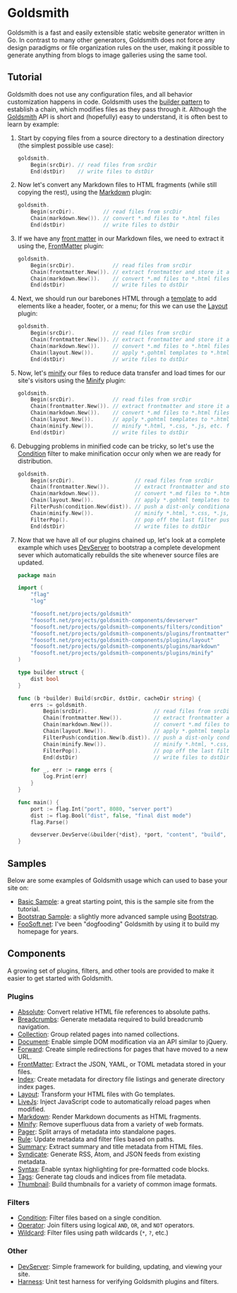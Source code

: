 <!-- +++
Area = "projects"
GitHub = "goldsmith"
Layout = "page"
Tags = ["generator", "golang", "goldsmith", "mit license", "web"]
Description = "Static pipeline-based website generator written in Go."
Collection = "ProjectsActive"
+++ -->

# Goldsmith

Goldsmith is a fast and easily extensible static website generator written in Go. In contrast to many other generators,
Goldsmith does not force any design paradigms or file organization rules on the user, making it possible to generate
anything from blogs to image galleries using the same tool.

## Tutorial

Goldsmith does not use any configuration files, and all behavior customization happens in code. Goldsmith uses the
[builder pattern](https://en.wikipedia.org/wiki/Builder_pattern) to establish a chain, which modifies files as they pass
through it. Although the [Goldsmith](https://godoc.org/foosoft.net/projects/goldsmith) API is short and (hopefully) easy
to understand, it is often best to learn by example:

1.  Start by copying files from a source directory to a destination directory (the simplest possible use case):

    ```go
    goldsmith.
        Begin(srcDir). // read files from srcDir
        End(dstDir)    // write files to dstDir
    ```

2.  Now let's convert any Markdown files to HTML fragments (while still copying the rest), using the
    [Markdown](https://godoc.org/foosoft.net/projects/goldsmith-components/plugins/markdown) plugin:

    ```go
    goldsmith.
        Begin(srcDir).         // read files from srcDir
        Chain(markdown.New()). // convert *.md files to *.html files
        End(dstDir)            // write files to dstDir
    ```

3.  If we have any
    [front matter](https://raw.githubusercontent.com/FooSoft/goldsmith-samples/master/basic/content/index.md) in our
    Markdown files, we need to extract it using the,
    [FrontMatter](https://godoc.org/foosoft.net/projects/goldsmith-components/plugins/frontmatter) plugin:

    ```go
    goldsmith.
        Begin(srcDir).            // read files from srcDir
        Chain(frontmatter.New()). // extract frontmatter and store it as metadata
        Chain(markdown.New()).    // convert *.md files to *.html files
        End(dstDir)               // write files to dstDir
    ```

4.  Next, we should run our barebones HTML through a
    [template](https://raw.githubusercontent.com/FooSoft/goldsmith-samples/master/basic/content/layouts/basic.gohtml) to
    add elements like a header, footer, or a menu; for this we can use the
    [Layout](https://godoc.org/foosoft.net/projects/goldsmith-components/plugins/frontmatter) plugin:

    ```go
    goldsmith.
        Begin(srcDir).            // read files from srcDir
        Chain(frontmatter.New()). // extract frontmatter and store it as metadata
        Chain(markdown.New()).    // convert *.md files to *.html files
        Chain(layout.New()).      // apply *.gohtml templates to *.html files
        End(dstDir)               // write files to dstDir
    ```

5.  Now, let's [minify](https://en.wikipedia.org/wiki/Minification_(programming)) our files to reduce data transfer and
    load times for our site's visitors using the
    [Minify](https://godoc.org/foosoft.net/projects/goldsmith-components/plugins/minify) plugin:

    ```go
    goldsmith.
        Begin(srcDir).            // read files from srcDir
        Chain(frontmatter.New()). // extract frontmatter and store it as metadata
        Chain(markdown.New()).    // convert *.md files to *.html files
        Chain(layout.New()).      // apply *.gohtml templates to *.html files
        Chain(minify.New()).      // minify *.html, *.css, *.js, etc. files
        End(dstDir)               // write files to dstDir
    ```

6.  Debugging problems in minified code can be tricky, so let's use the
    [Condition](https://godoc.org/foosoft.net/projects/goldsmith-components/filters/condition) filter to make
    minification occur only when we are ready for distribution.

    ```go
    goldsmith.
        Begin(srcDir).                   // read files from srcDir
        Chain(frontmatter.New()).        // extract frontmatter and store it as metadata
        Chain(markdown.New()).           // convert *.md files to *.html files
        Chain(layout.New()).             // apply *.gohtml templates to *.html files
        FilterPush(condition.New(dist)). // push a dist-only conditional filter onto the stack
        Chain(minify.New()).             // minify *.html, *.css, *.js, etc. files
        FilterPop().                     // pop off the last filter pushed onto the stack
        End(dstDir)                      // write files to dstDir
    ```

7.  Now that we have all of our plugins chained up, let's look at a complete example which uses
    [DevServer](https://godoc.org/foosoft.net/projects/goldsmith-components/devserver) to bootstrap a complete
    development sever which automatically rebuilds the site whenever source files are updated.

    ```go
    package main

    import (
        "flag"
        "log"

        "foosoft.net/projects/goldsmith"
        "foosoft.net/projects/goldsmith-components/devserver"
        "foosoft.net/projects/goldsmith-components/filters/condition"
        "foosoft.net/projects/goldsmith-components/plugins/frontmatter"
        "foosoft.net/projects/goldsmith-components/plugins/layout"
        "foosoft.net/projects/goldsmith-components/plugins/markdown"
        "foosoft.net/projects/goldsmith-components/plugins/minify"
    )

    type builder struct {
        dist bool
    }

    func (b *builder) Build(srcDir, dstDir, cacheDir string) {
        errs := goldsmith.
            Begin(srcDir).                     // read files from srcDir
            Chain(frontmatter.New()).          // extract frontmatter and store it as metadata
            Chain(markdown.New()).             // convert *.md files to *.html files
            Chain(layout.New()).               // apply *.gohtml templates to *.html files
            FilterPush(condition.New(b.dist)). // push a dist-only conditional filter onto the stack
            Chain(minify.New()).               // minify *.html, *.css, *.js, etc. files
            FilterPop().                       // pop off the last filter pushed onto the stack
            End(dstDir)                        // write files to dstDir

        for _, err := range errs {
            log.Print(err)
        }
    }

    func main() {
        port := flag.Int("port", 8080, "server port")
        dist := flag.Bool("dist", false, "final dist mode")
        flag.Parse()

        devserver.DevServe(&builder{*dist}, *port, "content", "build", "cache")
    }
    ```

## Samples

Below are some examples of Goldsmith usage which can used to base your site on:

*   [Basic Sample](https://github.com/FooSoft/goldsmith-samples/tree/master/basic): a great starting point, this is the
    sample site from the tutorial.
*   [Bootstrap Sample](https://github.com/FooSoft/goldsmith-samples/tree/master/bootstrap): a slightly more advanced
    sample using [Bootstrap](https://getbootstrap.com/).
*   [FooSoft.net](https://foosoft.net/projects/goldsmith): I've been "dogfooding" Goldsmith by using it to build
    my homepage for years.

## Components

A growing set of plugins, filters, and other tools are provided to make it easier to get started with Goldsmith.

### Plugins

*   [Absolute](https://godoc.org/foosoft.net/projects/goldsmith-components/plugins/absolute): Convert relative HTML file
    references to absolute paths.
*   [Breadcrumbs](https://godoc.org/foosoft.net/projects/goldsmith-components/plugins/breadcrumbs): Generate metadata
    required to build breadcrumb navigation.
*   [Collection](https://godoc.org/foosoft.net/projects/goldsmith-components/plugins/collection): Group related pages
    into named collections.
*   [Document](https://godoc.org/foosoft.net/projects/goldsmith-components/plugins/document): Enable simple DOM
    modification via an API similar to jQuery.
*   [Forward](https://godoc.org/foosoft.net/projects/goldsmith-components/plugins/forward): Create simple redirections
    for pages that have moved to a new URL.
*   [FrontMatter](https://godoc.org/foosoft.net/projects/goldsmith-components/plugins/frontmatter): Extract the
    JSON, YAML, or TOML metadata stored in your files.
*   [Index](https://godoc.org/foosoft.net/projects/goldsmith-components/plugins/index): Create metadata for directory
    file listings and generate directory index pages.
*   [Layout](https://godoc.org/foosoft.net/projects/goldsmith-components/plugins/layout): Transform your HTML files with
    Go templates.
*   [LiveJs](https://godoc.org/foosoft.net/projects/goldsmith-components/plugins/livejs): Inject JavaScript code to
    automatically reload pages when modified.
*   [Markdown](https://godoc.org/foosoft.net/projects/goldsmith-components/plugins/markdown): Render Markdown documents
    as HTML fragments.
*   [Minify](https://godoc.org/foosoft.net/projects/goldsmith-components/plugins/minify): Remove superfluous data from a
    variety of web formats.
*   [Pager](https://godoc.org/foosoft.net/projects/goldsmith-components/plugins/pager): Split arrays of metadata into
    standalone pages.
*   [Rule](https://godoc.org/foosoft.net/projects/goldsmith-components/plugins/rule): Update metadata and filter files
    based on paths.
*   [Summary](https://godoc.org/foosoft.net/projects/goldsmith-components/plugins/summary): Extract summary and title
    metadata from HTML files.
*   [Syndicate](https://godoc.org/foosoft.net/projects/goldsmith-components/plugins/syndicate): Generate RSS, Atom, and
    JSON feeds from existing metadata.
*   [Syntax](https://godoc.org/foosoft.net/projects/goldsmith-components/plugins/syntax): Enable syntax highlighting for
    pre-formatted code blocks.
*   [Tags](https://godoc.org/foosoft.net/projects/goldsmith-components/plugins/tags): Generate tag clouds and indices
    from file metadata.
*   [Thumbnail](https://godoc.org/foosoft.net/projects/goldsmith-components/plugins/thumbnail): Build thumbnails for a
    variety of common image formats.

### Filters

*   [Condition](https://godoc.org/foosoft.net/projects/goldsmith-components/filters/condition): Filter files based on a
    single condition.
*   [Operator](https://godoc.org/foosoft.net/projects/goldsmith-components/filters/operator): Join filters using
    logical `AND`, `OR`, and `NOT` operators.
*   [Wildcard](https://godoc.org/foosoft.net/projects/goldsmith-components/filters/wildcard): Filter files using path
    wildcards (`*`, `?`, etc.)

### Other

*   [DevServer](https://godoc.org/foosoft.net/projects/goldsmith-components/devserver): Simple framework for building,
    updating, and viewing your site.
*   [Harness](https://godoc.org/foosoft.net/projects/goldsmith-components/harness): Unit test harness for verifying
    Goldsmith plugins and filters.
